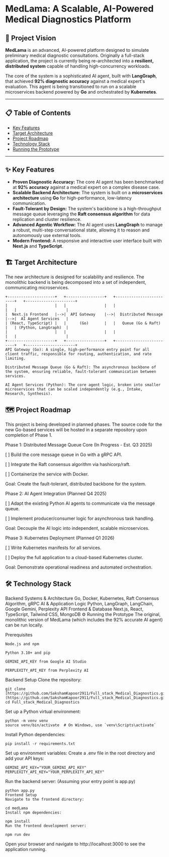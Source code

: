 # MedLama: A Scalable, AI-Powered Medical Diagnostics Platform

## 🚀 Project Vision

**MedLama** is an advanced, AI-powered platform designed to simulate preliminary medical diagnostic consultations. Originally a full-stack application, the project is currently being re-architected into a **resilient, distributed system** capable of handling high-concurrency workloads.

The core of the system is a sophisticated AI agent, built with **LangGraph**, that achieved **92% diagnostic accuracy** against a medical expert's evaluation. This agent is being transitioned to run on a scalable microservices backend powered by **Go** and orchestrated by **Kubernetes**.

---

## 📋 Table of Contents
* [Key Features](#-key-features)
* [Target Architecture](#️-target-architecture)
* [Project Roadmap](#-project-roadmap)
* [Technology Stack](#️-technology-stack)
* [Running the Prototype](#-running-the-prototype)

---

## ✨ Key Features

* **Proven Diagnostic Accuracy:** The core AI agent has been benchmarked at **92% accuracy** against a medical expert on a complex disease case.
* **Scalable Backend Architecture:** The system is built on a **microservices architecture** using **Go** for high-performance, low-latency communication.
* **Fault-Tolerant by Design:** The system's backbone is a high-throughput message queue leveraging the **Raft consensus algorithm** for data replication and cluster resilience.
* **Advanced Agentic Workflow:** The AI agent uses **LangGraph** to manage a robust, multi-step conversational state, allowing it to reason and autonomously use external tools.
* **Modern Frontend:** A responsive and interactive user interface built with **Next.js** and **TypeScript**.

## 🏗️ Target Architecture

The new architecture is designed for scalability and resilience. The monolithic backend is being decomposed into a set of independent, communicating microservices.

```plaintext
+---------------------+   +-----------------+   +-------------------------+   +----------------------+
|                     |   |                 |   |                         |   |                      |
|  Next.js Frontend   |-->|  API Gateway    |-->|  Distributed Message    |-->|  AI Agent Services   |
| (React, TypeScript) |   |      (Go)       |   |   Queue (Go & Raft)     |   | (Python, LangGraph)  |
|                     |   |                 |   |                         |   |                      |
+---------------------+   +-----------------+   +-------------------------+   +----------------------+
API Gateway (Go): A single, high-performance entry point for all client traffic, responsible for routing, authentication, and rate limiting.

Distributed Message Queue (Go & Raft): The asynchronous backbone of the system, ensuring reliable, fault-tolerant communication between services.

AI Agent Services (Python): The core agent logic, broken into smaller microservices that can be scaled independently (e.g., Intake, Research, Synthesis).
```
## 🗺️ Project Roadmap
This project is being developed in planned phases. The source code for the new Go-based services will be hosted in a separate repository upon completion of Phase 1.

Phase 1: Distributed Message Queue Core (In Progress - Est. Q3 2025)

[ ] Build the core message queue in Go with a gRPC API.

[ ] Integrate the Raft consensus algorithm via hashicorp/raft.

[ ] Containerize the service with Docker.

Goal: Create the fault-tolerant, distributed backbone for the system.

Phase 2: AI Agent Integration (Planned Q4 2025)

[ ] Adapt the existing Python AI agents to communicate via the message queue.

[ ] Implement producer/consumer logic for asynchronous task handling.

Goal: Decouple the AI logic into independent, scalable microservices.

Phase 3: Kubernetes Deployment (Planned Q1 2026)

[ ] Write Kubernetes manifests for all services.

[ ] Deploy the full application to a cloud-based Kubernetes cluster.

Goal: Demonstrate operational readiness and automated orchestration.

## 🛠️ Technology Stack
Backend Systems & Architecture
Go, Docker, Kubernetes, Raft Consensus Algorithm, gRPC
AI & Application Logic
Python, LangGraph, LangChain, Google Gemini, Perplexity API
Frontend & Database
Next.js, React, TypeScript, Tailwind CSS, MongoDB
⚙️ Running the Prototype
The original, monolithic version of MedLama (which includes the 92% accurate AI agent) can be run locally.

Prerequisites
```
Node.js and npm

Python 3.10+ and pip

GEMINI_API_KEY from Google AI Studio

PERPLEXITY_API_KEY from Perplexity AI
```
Backend Setup
Clone the repository:


```
git clone [https://github.com/SakshamKapoor2911/Full_stack_Medical_Diagnostics.git](https://github.com/SakshamKapoor2911/Full_stack_Medical_Diagnostics.git)
cd Full_stack_Medical_Diagnostics
```
Set up a Python virtual environment:


```
python -m venv venv
source venv/bin/activate  # On Windows, use `venv\Scripts\activate`
```
Install Python dependencies:


```
pip install -r requirements.txt
```
Set up environment variables: Create a .env file in the root directory and add your API keys:
```
GEMINI_API_KEY="YOUR_GEMINI_API_KEY"
PERPLEXITY_API_KEY="YOUR_PERPLEXITY_API_KEY"
```
Run the backend server: (Assuming your entry point is app.py)


```
python app.py
Frontend Setup
Navigate to the frontend directory:
```

```
cd medLama
Install npm dependencies:
```

```
npm install
Run the frontend development server:
```

```
npm run dev
```
Open your browser and navigate to http://localhost:3000 to see the application running.
